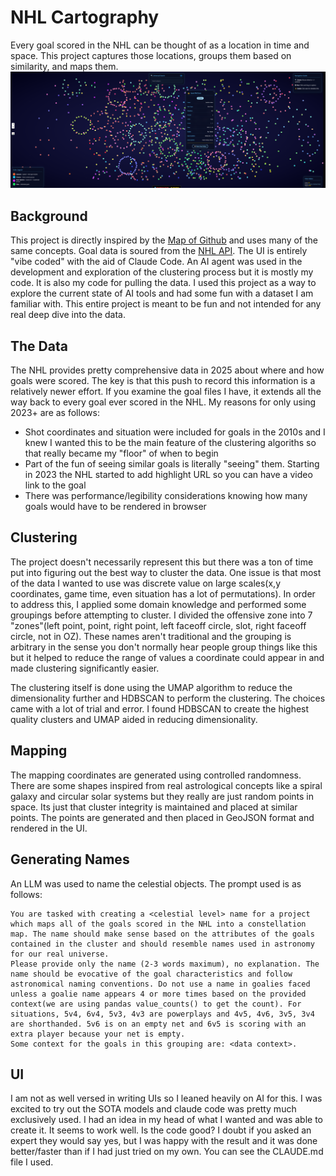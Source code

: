 # NHL Cartography
Every goal scored in the NHL can be thought of as a location in time and space. This project captures those locations, groups them based on similarity, and maps them. 
<img src="screenshots/sample_stars.png"/>

## Background
This project is directly inspired by the [Map of Github](https://anvaka.github.io/map-of-github) and uses many of the same concepts. Goal data is soured from the [NHL API](https://github.com/Zmalski/NHL-API-Reference). The UI is entirely "vibe coded" with the aid of Claude Code. An AI agent was used in the development and exploration of the clustering process but it is mostly my code. It is also my code for pulling the data. I used this project as a way to explore the current state of AI tools and had some fun with a dataset I am familiar with. This entire project is meant to be fun and not intended for any real deep dive into the data.

## The Data
The NHL provides pretty comprehensive data in 2025 about where and how goals were scored. The key is that this push to record this information is a relatively newer effort. If you examine the goal files I have, it extends all the way back to every goal ever scored in the NHL. My reasons for only using 2023+ are as follows:
- Shot coordinates and situation were included for goals in the 2010s and I knew I wanted this to be the main feature of the clustering algoriths so that really became my "floor" of when to begin
- Part of the fun of seeing similar goals is literally "seeing" them. Starting in 2023 the NHL started to add highlight URL so you can have a video link to the goal
- There was performance/legibility considerations knowing how many goals would have to be rendered in browser

## Clustering
The project doesn't necessarily represent this but there was a ton of time put into figuring out the best way to cluster the data. One issue is that most of the data I wanted to use was discrete value on large scales(x,y coordinates, game time, even situation has a lot of permutations). In order to address this, I applied some domain knowledge and performed some groupings before attempting to cluster. I divided the offensive zone into 7 "zones"(left point, point, right point, left faceoff circle, slot, right faceoff circle, not in OZ). These names aren't traditional and the grouping is arbitrary in the sense you don't normally hear people group things like this but it helped to reduce the range of values a coordinate could appear in and made clustering significantly easier. 

The clustering itself is done using the UMAP algorithm to reduce the dimensionality further and HDBSCAN to perform the clustering. The choices came with a lot of trial and error. I found HDBSCAN to create the highest quality clusters and UMAP aided in reducing dimensionality. 

## Mapping
The mapping coordinates are generated using controlled randomness. There are some shapes inspired from real astrological concepts like a spiral galaxy and circular solar systems but they really are just random points in space. Its just that cluster integrity is maintained and placed at similar points. The points are generated and then placed in GeoJSON format and rendered in the UI.

## Generating Names
An LLM was used to name the celestial objects. The prompt used is as follows:
```
You are tasked with creating a <celestial level> name for a project which maps all of the goals scored in the NHL into a constellation map. The name should make sense based on the attributes of the goals contained in the cluster and should resemble names used in astronomy for our real universe.
Please provide only the name (2-3 words maximum), no explanation. The name should be evocative of the goal characteristics and follow astronomical naming conventions. Do not use a name in goalies faced unless a goalie name appears 4 or more times based on the provided context(we are using pandas value_counts() to get the count). For situations, 5v4, 6v4, 5v3, 4v3 are powerplays and 4v5, 4v6, 3v5, 3v4 are shorthanded. 5v6 is on an empty net and 6v5 is scoring with an extra player because your net is empty.
Some context for the goals in this grouping are: <data context>.
```

## UI
I am not as well versed in writing UIs so I leaned heavily on AI for this. I was excited to try out the SOTA models and claude code was pretty much exclusively used. I had an idea in my head of what I wanted and was able to create it. It seems to work well. Is the code good? I doubt if you asked an expert they would say yes, but I was happy with the result and it was done better/faster than if I had just tried on my own. You can see the CLAUDE.md file I used.